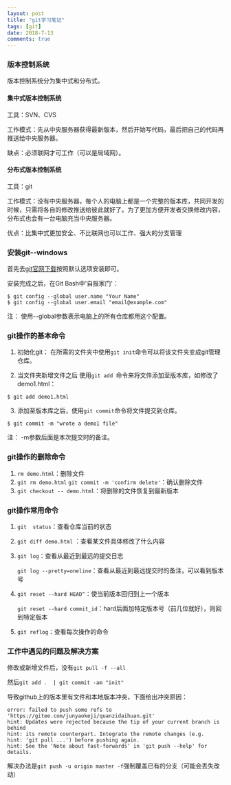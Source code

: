 ```yaml
---
layout: post
title: "git学习笔记"
tags: [git]
date: 2018-7-13
comments: true
---
```


### 版本控制系统

版本控制系统分为集中式和分布式。

#### 集中式版本控制系统

工具：SVN、CVS

工作模式：先从中央服务器获得最新版本，然后开始写代码，最后把自己的代码再推送给中央服务器。

缺点：必须联网才可工作（可以是局域网）。

#### 分布式版本控制系统

工具：git

工作模式：没有中央服务器，每个人的电脑上都是一个完整的版本库，共同开发的时候，只需将各自的修改推送给彼此就好了。为了更加方便开发者交换修改内容，分布式也会有一台电脑充当中央服务器。

优点：比集中式更加安全、不比联网也可以工作、强大的分支管理

### 安装git--windows

首先去[git官网下载](https://git-scm.com/downloads)按照默认选项安装即可。

安装完成之后，在Git Bash中'自报家门'：

```
$ git config --global user.name "Your Name"
$ git config --global user.email "email@example.com"
```
注： 使用--global参数表示电脑上的所有仓库都用这个配置。

### git操作的基本命令

1. 初始化git： 在所需的文件夹中使用`git init`命令可以将该文件夹变成git管理仓库。

2. 当文件夹新增文件之后 使用`git add `命令来将文件添加至版本库，如修改了demo1.html：
```
$ git add demo1.html
```
3. 添加至版本库之后，使用`git commit`命令将文件提交到仓库。

```
$ git commit -m "wrote a demo1 file"
```
注： -m参数后面是本次提交时的备注。

### git操作的删除命令
1. `rm demo.html`：删除文件
2. `git rm demo.html` `git commit -m 'confirm delete'`：确认删除文件
3. `git checkout -- demo.html`：将删除的文件恢复到最新版本

### git操作常用命令

1. `git  status`：查看仓库当前的状态

2. `git diff demo.html` ：查看某文件具体修改了什么内容

3. `git log`：查看从最近到最远的提交日志

    `git log --pretty=oneline`：查看从最近到最远提交时的备注，可以看到版本号

4. `git reset --hard HEAD^`：使当前版本回归到上一个版本
    
   `git reset --hard commit_id`：hard后面加特定版本号（前几位就好），则回到特定版本

5. `git reflog`：查看每次操作的命令

### 工作中遇见的问题及解决方案
修改或新增文件后，没有`git pull -f --all`

然后`git add .  | git commit -am "init"`

导致github上的版本里有文件和本地版本冲突，下面给出冲突原因：

```
error: failed to push some refs to 'https://gitee.com/junyaokeji/quanzidaihuan.git'
hint: Updates were rejected because the tip of your current branch is behind
hint: its remote counterpart. Integrate the remote changes (e.g.
hint: 'git pull ...') before pushing again.
hint: See the 'Note about fast-forwards' in 'git push --help' for details.

```
解决办法是`git push -u origin master -f`强制覆盖已有的分支（可能会丢失改动）
